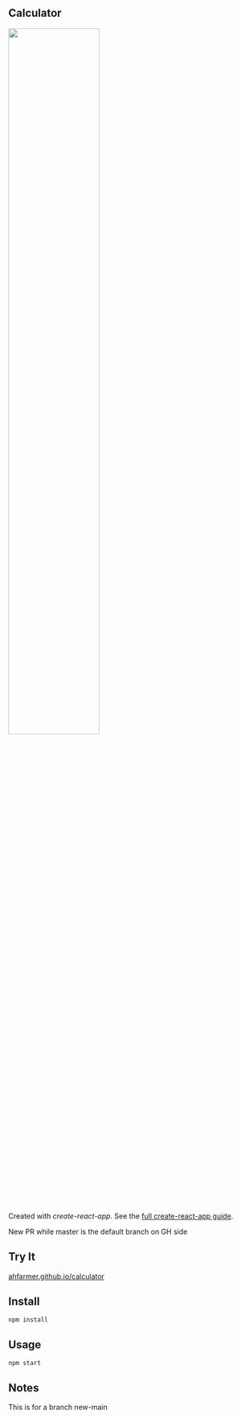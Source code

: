 Calculator
---
<img src="Logotype primary.png" width="60%" height="60%" />

Created with *create-react-app*. See the [full create-react-app guide](https://github.com/facebookincubator/create-react-app/blob/master/packages/react-scripts/template/README.md).

New PR while master is the default branch on GH side


Try It
---

[ahfarmer.github.io/calculator](https://ahfarmer.github.io/calculator/)



Install
---

`npm install`



Usage
---

`npm start`

Notes
---
This is for a branch new-main
